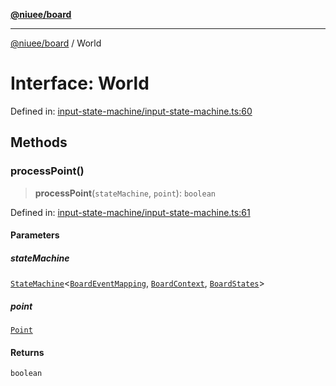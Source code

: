 [**@niuee/board**](../README.md)

***

[@niuee/board](../globals.md) / World

# Interface: World

Defined in: [input-state-machine/input-state-machine.ts:60](https://github.com/niuee/board/blob/a0a1179721d4f4b943b6a9bc156753ac9737e502/src/input-state-machine/input-state-machine.ts#L60)

## Methods

### processPoint()

> **processPoint**(`stateMachine`, `point`): `boolean`

Defined in: [input-state-machine/input-state-machine.ts:61](https://github.com/niuee/board/blob/a0a1179721d4f4b943b6a9bc156753ac9737e502/src/input-state-machine/input-state-machine.ts#L61)

#### Parameters

##### stateMachine

[`StateMachine`](StateMachine.md)\<[`BoardEventMapping`](../type-aliases/BoardEventMapping.md), [`BoardContext`](../type-aliases/BoardContext.md), [`BoardStates`](../type-aliases/BoardStates.md)\>

##### point

[`Point`](../type-aliases/Point.md)

#### Returns

`boolean`
